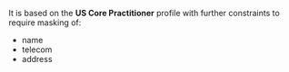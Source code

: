 It is based on the **US Core Practitioner** profile with further constraints to require masking of:
 * name
 * telecom
 * address